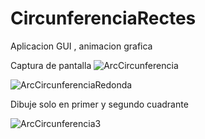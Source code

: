 # CircunferenciaRectes
Aplicacion GUI , animacion grafica

Captura de pantalla
![ArcCircunferencia](https://user-images.githubusercontent.com/33204630/128246628-6e68c3cc-1eeb-49a2-a841-6c5a86773bcd.PNG)



![ArcCircunferenciaRedonda](https://user-images.githubusercontent.com/33204630/128246654-3754871a-a3a2-4bec-8fab-07957bc48ed6.PNG)

Dibuje solo  en primer y segundo cuadrante

![ArcCircunferencia3](https://user-images.githubusercontent.com/33204630/128247713-f5a4ae33-473f-4e8b-b612-dd2d57c943c2.PNG)
